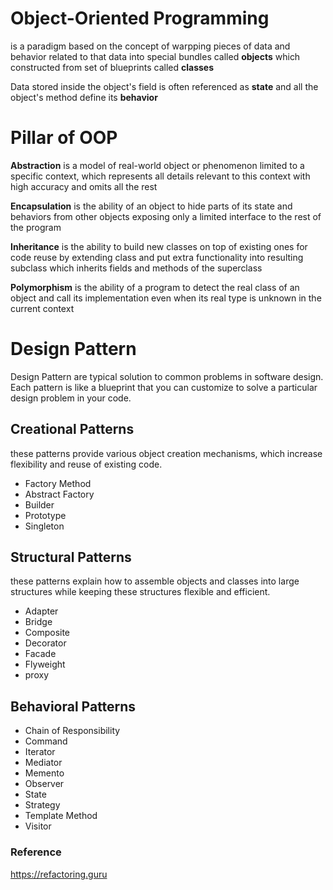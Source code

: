 # **Object-Oriented Programming**
 is a paradigm based on the concept of warpping pieces of data and behavior related to that data into special bundles called **objects** which constructed from set of blueprints called **classes**

Data stored inside the object's field is often referenced as **state** and all the object's method define its **behavior**

# Pillar of OOP
**Abstraction** is a model of real-world object or phenomenon limited to a specific context, which represents all details relevant to this context with high accuracy and omits all the rest

**Encapsulation** is the ability of an object to hide parts of its state and behaviors from other objects exposing only a limited interface to the rest of the program

**Inheritance** is the ability to build new classes on top of existing ones for code reuse by extending class and put extra functionality into resulting subclass which inherits fields and methods of the superclass

**Polymorphism** is the ability of a program to detect the real class of an object and call its implementation even when its real type is unknown in the current context




# **Design Pattern**
Design Pattern are typical solution to common problems in software design.  Each pattern is like a blueprint that you can customize to solve a particular design problem in your code.

## Creational Patterns
these patterns provide various object creation mechanisms, which increase flexibility and reuse of existing code.
- Factory Method
- Abstract Factory
- Builder
- Prototype
- Singleton

## Structural Patterns
these patterns explain how to assemble objects and classes into large structures while keeping these structures flexible and efficient.
- Adapter
- Bridge
- Composite
- Decorator
- Facade
- Flyweight
- proxy

## Behavioral Patterns
- Chain of Responsibility
- Command
- Iterator
- Mediator
- Memento
- Observer
- State
- Strategy
- Template Method
- Visitor

### Reference
https://refactoring.guru